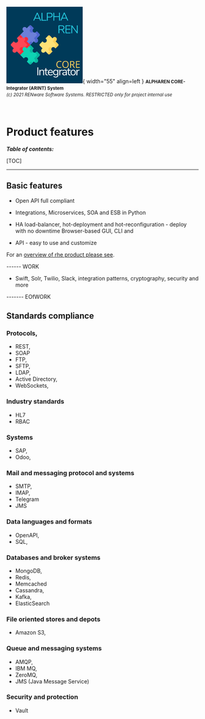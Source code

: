 ![arint_logo](../pictures/arint_logo.png){ width="55" align=left }
<small markdown>**ALPHAREN CORE-Integrator (ARINT) System**<br>
*(c) 2021 RENware Software Systems. RESTRICTED only for project internal use*
</small><br><br><br>


# Product features


***Table of contents:***

[TOC]

***




## Basic features

* Open API full compliant

* Integrations, Microservices, SOA and ESB in Python

* HA load-balancer, hot-deployment and hot-reconfiguration - deploy with no downtime
Browser-based GUI, CLI and

* API - easy to use and customize

For an [overview of rhe product please see](./130.02-Overview.md).


------ WORK



* Swift, Solr, Twilio, Slack, integration patterns, cryptography, security and more

------- EOfWORK






## Standards compliance

### Protocols, 


* REST, 
* SOAP
* FTP, 
* SFTP,
* LDAP, 
* Active Directory,
* WebSockets,  






### Industry standards

* HL7
* RBAC





### Systems

* SAP,
* Odoo, 





### Mail and messaging protocol and systems

* SMTP, 
* IMAP, 
* Telegram
* JMS 




### Data languages and formats

* OpenAPI, 
* SQL,





### Databases and broker systems

* MongoDB, 
* Redis,
* Memcached
* Cassandra, 
* Kafka, 
* ElasticSearch 




### File oriented stores and depots


* Amazon S3,





### Queue and messaging systems


* AMQP, 
* IBM MQ, 
* ZeroMQ, 
* JMS (Java Message Service)




### Security and protection

* Vault 



